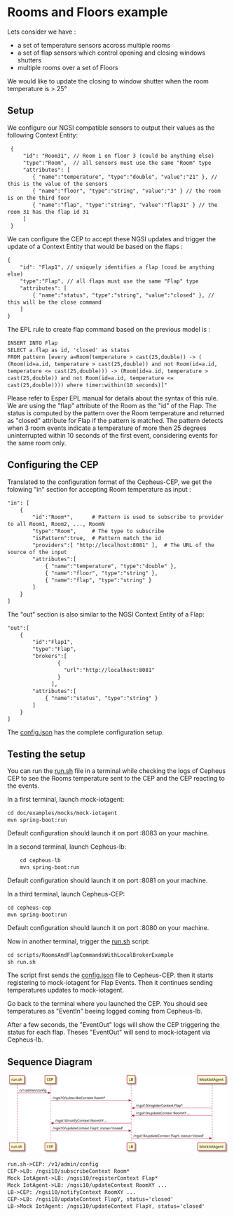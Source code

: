 # Rooms and Floors example

Lets consider we have :
 - a set of temperature sensors accross multiple rooms
 - a set of flap sensors which control opening and closing windows shutters
 - multiple rooms over a set of Floors

We would like to update the closing to window shutter when the room temperature is > 25°

## Setup

We configure our NGSI compatible sensors to output their values as the following Context Entity:

     {
         "id": "Room31", // Room 1 on floor 3 (could be anything else)
         "type":"Room",  // all sensors must use the same "Room" type
         "attributes": [
            { "name":"temperature", "type":"double", "value":"21" }, // this is the value of the sensors
            { "name":"floor", "type":"string", "value":"3" } // the room is on the third foor
            { "name":"flap", "type":"string", "value":"flap31" } // the room 31 has the flap id 31
         ]
     }

We can configure the CEP to accept these NGSI updates and trigger the update of
a Context Entity that would be based on the flaps :

    {
        "id": "Flap1", // uniquely identifies a flap (coud be anything else)
        "type":"Flap", // all flaps must use the same "Flap" type
        "attributes": [
            { "name":"status", "type":"string", "value":"closed" }, // this will be the close command
        ]
    }

The EPL rule to create flap command based on the previous model is :

    INSERT INTO Flap
    SELECT a.flap as id, 'closed' as status
    FROM pattern [every a=Room(temperature > cast(25,double)) -> ( (Room(id=a.id, temperature > cast(25,double)) and not Room(id=a.id, temperature <= cast(25,double))) -> (Room(id=a.id, temperature > cast(25,double)) and not Room(id=a.id, temperature <= cast(25,double)))) where timer:within(10 seconds)]"

Please refer to Esper EPL manual for details about the syntax of this rule.
We are using the "flap" attribute of the Room as the "id" of the Flap.
The status is computed by the pattern over the Room temperature and returned as "closed" attribute for Flap if the pattern is matched.
The pattern detects when 3 room events indicate a temperature of more then 25 degrees uninterrupted within 10 seconds of the first event, considering events for the same room only.

## Configuring the CEP

Translated to the configuration format of the Cepheus-CEP, we get the folowing "in" section for accepting Room temperature as input :

    "in": [
        {
            "id":"Room*",      # Pattern is used to subscribe to provider to all Room1, Room2, ..., RoomN
            "type":"Room",     # The type to subscribe
            "isPattern":true,  # Pattern match the id
            "providers":[ "http://localhost:8081" ],  # The URL of the source of the input
            "attributes":[
                { "name":"temperature", "type":"double" },
                { "name":"floor", "type":"string" },
                { "name":"flap", "type":"string" }
            ]
        }
    ]

The "out" section is also similar to the NGSI Context Entity of a Flap:

    "out":[
        {
            "id":"Flap1",
            "type":"Flap",
            "brokers":[
                    {
                      "url":"http://localhost:8081"
                    }
                  ],
            "attributes":[
                { "name":"status", "type":"string" }
            ]
        }
    ]

The [config.json](config.json) has the complete configuration setup.

## Testing the setup

You can run the [run.sh](run.sh) file in a terminal while checking the logs of Cepheus CEP
to see the Rooms temperature sent to the CEP and the CEP reacting to the events.

In a first terminal, launch mock-iotagent:

    cd doc/examples/mocks/mock-iotagent
    mvn spring-boot:run

Default configuration should launch it on port :8083 on your machine.

In a second terminal, launch Cepheus-lb:

        cd cepheus-lb
        mvn spring-boot:run

Default configuration should launch it on port :8081 on your machine.

In a third terminal, launch Cepheus-CEP:

    cd cepheus-cep
    mvn spring-boot:run

Default configuration should launch it on port :8080 on your machine.

Now in another terminal, trigger the [run.sh](run.sh) script:

    cd scripts/RoomsAndFlapCommandsWithLocalBrokerExample
    sh run.sh

The script first sends the [config.json](config.json) file to Cepheus-CEP.
then it starts registering to mock-iotagent for Flap Events.
Then it continues sending temperatures updates to mock-iotagent.

Go back to the terminal where you launched the CEP. You should see temperatures as "EventIn" beeing logged coming from Cepheus-lb.

After a few seconds, the "EventOut" logs will show the CEP triggering the status for each flap.
Theses "EventOut" will send to mock-iotagent via Cepheus-lb.

## Sequence Diagram

![sequence diagram](sequence-diagram.svg)

```sequence
run.sh->CEP: /v1/admin/config
CEP->LB: /ngsi10/subscribeContext Room*
Mock IotAgent->LB: /ngsi10/registerContext Flap*
Mock IotAgent->LB: /ngsi10/updateContext RoomXY ...
LB->CEP: /ngsi10/notifyContext RoomXY ...
CEP->LB: /ngsi10/updateContext FlapY, status='closed'
LB->Mock IotAgent: /ngsi10/updateContext FlapY, status='closed'
```